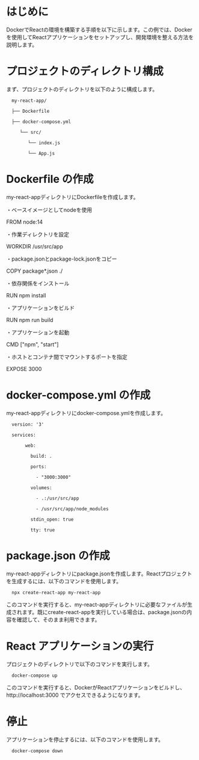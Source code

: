 # はじめに
DockerでReactの環境を構築する手順を以下に示します。この例では、Dockerを使用してReactアプリケーションをセットアップし、開発環境を整える方法を説明します。

# プロジェクトのディレクトリ構成
まず、プロジェクトのディレクトリを以下のように構成します。

      my-react-app/

      ├── Dockerfile

      ├── docker-compose.yml

         └── src/

            └── index.js

            └── App.js

    
# Dockerfile の作成

my-react-appディレクトリにDockerfileを作成します。

・ベースイメージとしてnodeを使用

FROM node:14

・作業ディレクトリを設定

WORKDIR /usr/src/app

・package.jsonとpackage-lock.jsonをコピー

COPY package*.json ./

・依存関係をインストール

RUN npm install

・アプリケーションをビルド

RUN npm run build

・アプリケーションを起動

CMD ["npm", "start"]

・ホストとコンテナ間でマウントするポートを指定

EXPOSE 3000

# docker-compose.yml の作成

my-react-appディレクトリにdocker-compose.ymlを作成します。


      version: '3'
   
      services:
   
           web:
     
             build: .
       
             ports:
       
               - "3000:3000"
       
             volumes:
       
               - .:/usr/src/app
         
               - /usr/src/app/node_modules
       
             stdin_open: true
       
             tty: true
       
# package.json の作成

my-react-appディレクトリにpackage.jsonを作成します。Reactプロジェクトを生成するには、以下のコマンドを使用します。

      npx create-react-app my-react-app

このコマンドを実行すると、my-react-appディレクトリに必要なファイルが生成されます。既にcreate-react-appを実行している場合は、package.jsonの内容を確認して、そのまま利用できます。

# React アプリケーションの実行

プロジェクトのディレクトリで以下のコマンドを実行します。

      docker-compose up

このコマンドを実行すると、DockerがReactアプリケーションをビルドし、http://localhost:3000 でアクセスできるようになります。

# 停止
アプリケーションを停止するには、以下のコマンドを使用します。

      docker-compose down
